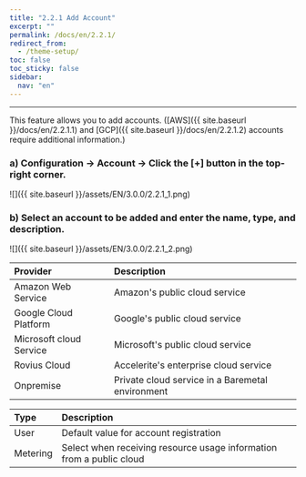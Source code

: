 ```yaml
---
title: "2.2.1 Add Account"
excerpt: ""
permalink: /docs/en/2.2.1/
redirect_from:
  - /theme-setup/
toc: false
toc_sticky: false
sidebar:
  nav: "en"
---
```



---
This feature allows you to add accounts. \([AWS]({{ site.baseurl }}/docs/en/2.2.1.1) and [GCP]({{ site.baseurl }}/docs/en/2.2.1.2) accounts require additional information.\)

### a\) Configuration → Account → Click the [+] button in the top-right corner.
![]({{ site.baseurl }}/assets/EN/3.0.0/2.2.1_1.png)

### b\) Select an account to be added and enter the name, type, and description.
![]({{ site.baseurl }}/assets/EN/3.0.0/2.2.1_2.png)

| Provider | **Description** |
| :--- | :--- |
| Amazon Web Service | Amazon's public cloud service |
| Google Cloud Platform | Google's public cloud service |
| Microsoft cloud Service | Microsoft's public cloud service |
| Rovius Cloud | Accelerite's enterprise cloud service |
| Onpremise | Private cloud service in a Baremetal environment |

| **Type** | **Description** |
| :--- | :--- |
| User | Default value for account registration |
| Metering | Select when receiving resource usage information from a public cloud |
